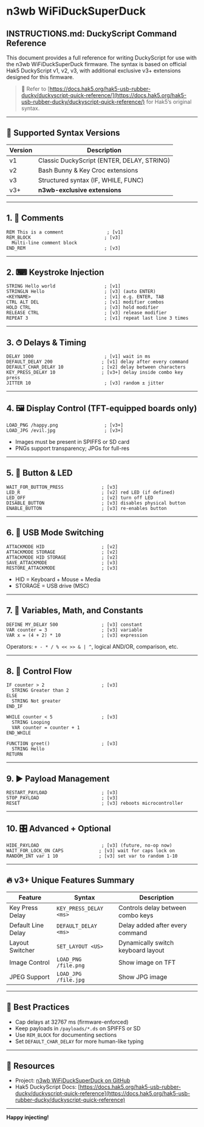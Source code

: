 # n3wb WiFiDuckSuperDuck

## INSTRUCTIONS.md: DuckyScript Command Reference

This document provides a full reference for writing DuckyScript for use with the n3wb WiFiDuckSuperDuck firmware. The syntax is based on official Hak5 DuckyScript v1, v2, v3, with additional exclusive v3+ extensions designed for this firmware.

> 📘 Refer to [https://docs.hak5.org/hak5-usb-rubber-ducky/duckyscript-quick-reference/](https://docs.hak5.org/hak5-usb-rubber-ducky/duckyscript-quick-reference/) for Hak5’s original syntax.

---

## 🧠 Supported Syntax Versions

| Version | Description                                |
| ------- | ------------------------------------------ |
| v1      | Classic DuckyScript (ENTER, DELAY, STRING) |
| v2      | Bash Bunny & Key Croc extensions           |
| v3      | Structured syntax (IF, WHILE, FUNC)        |
| v3+     | **n3wb-exclusive extensions**              |

---

## 1. 📓 Comments

```ds
REM This is a comment                ; [v1]
REM_BLOCK                           ; [v3]
  Multi-line comment block
END_REM                             ; [v3]
```

---

## 2. ⌨ Keystroke Injection

```ds
STRING Hello world                  ; [v1]
STRINGLN Hello                      ; [v3] (auto ENTER)
<KEYNAME>                           ; [v1] e.g. ENTER, TAB
CTRL ALT DEL                        ; [v1] modifier combos
HOLD CTRL                           ; [v3] hold modifier
RELEASE CTRL                        ; [v3] release modifier
REPEAT 3                            ; [v1] repeat last line 3 times
```

---

## 3. ⏱ Delays & Timing

```ds
DELAY 1000                          ; [v1] wait in ms
DEFAULT_DELAY 200                  ; [v1] delay after every command
DEFAULT_CHAR_DELAY 10              ; [v2] delay between characters
KEY_PRESS_DELAY 10                 ; [v3+] delay inside combo key press
JITTER 10                           ; [v3] random ± jitter
```

---

## 4. 🖼 Display Control (TFT-equipped boards only)

```ds
LOAD_PNG /happy.png                 ; [v3+]
LOAD_JPG /evil.jpg                  ; [v3+]
```

- Images must be present in SPIFFS or SD card
- PNGs support transparency; JPGs for full-res

---

## 5. 🔘 Button & LED

```ds
WAIT_FOR_BUTTON_PRESS              ; [v3]
LED_R                              ; [v2] red LED (if defined)
LED_OFF                            ; [v2] turn off LED
DISABLE_BUTTON                     ; [v3] disables physical button
ENABLE_BUTTON                      ; [v3] re-enables button
```

---

## 6. 🔌 USB Mode Switching

```ds
ATTACKMODE HID                     ; [v2]
ATTACKMODE STORAGE                 ; [v2]
ATTACKMODE HID STORAGE             ; [v2]
SAVE_ATTACKMODE                    ; [v3]
RESTORE_ATTACKMODE                 ; [v3]
```

- HID = Keyboard + Mouse + Media
- STORAGE = USB drive (MSC)

---

## 7. 🧮 Variables, Math, and Constants

```ds
DEFINE MY_DELAY 500                ; [v3] constant
VAR counter = 3                    ; [v3] variable
VAR x = (4 + 2) * 10               ; [v3] expression
```

Operators: `+ - * / % << >> & | ^`, logical AND/OR, comparison, etc.

---

## 8. 🔄 Control Flow

```ds
IF counter > 2                     ; [v3]
  STRING Greater than 2
ELSE
  STRING Not greater
END_IF

WHILE counter < 5                  ; [v3]
  STRING Looping
  VAR counter = counter + 1
END_WHILE

FUNCTION greet()                   ; [v3]
  STRING Hello
RETURN
```

---

## 9. ▶ Payload Management

```ds
RESTART_PAYLOAD                    ; [v3]
STOP_PAYLOAD                       ; [v3]
RESET                              ; [v3] reboots microcontroller
```

---

## 10. 🎛 Advanced + Optional

```ds
HIDE_PAYLOAD                       ; [v3] (future, no-op now)
WAIT_FOR_LOCK_ON CAPS             ; [v3] wait for caps lock on
RANDOM_INT var 1 10               ; [v3] set var to random 1-10
```

---

## 🔥 v3+ Unique Features Summary

| Feature            | Syntax                 | Description                        |
| ------------------ | ---------------------- | ---------------------------------- |
| Key Press Delay    | `KEY_PRESS_DELAY <ms>` | Controls delay between combo keys  |
| Default Line Delay | `DEFAULT_DELAY <ms>`   | Delay added after every command    |
| Layout Switcher    | `SET_LAYOUT <US>`      | Dynamically switch keyboard layout |
| Image Control      | `LOAD_PNG /file.png`   | Show image on TFT                  |
| JPEG Support       | `LOAD_JPG /file.jpg`   | Show JPG image                     |

---

## 🧪 Best Practices

- Cap delays at 32767 ms (firmware-enforced)
- Keep payloads in `/payloads/*.ds` on SPIFFS or SD
- Use `REM_BLOCK` for documenting sections
- Set `DEFAULT_CHAR_DELAY` for more human-like typing

---

## 📘 Resources

- Project: [n3wb WiFiDuckSuperDuck on GitHub](https://github.com/x0SiN0x/n3wbWiFiDuckSuperDuck)
- Hak5 DuckyScript Docs: [https://docs.hak5.org/hak5-usb-rubber-ducky/duckyscript-quick-reference](https://docs.hak5.org/hak5-usb-rubber-ducky/duckyscript-quick-reference)

---

**Happy injecting!**

